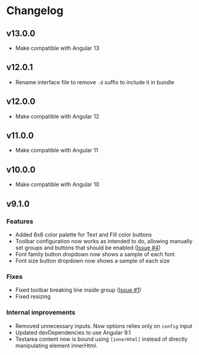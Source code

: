 # Changelog

## v13.0.0

* Make compatible with Angular 13

## v12.0.1

* Rename interface file to remove `.d` suffix to include it in bundle

## v12.0.0

* Make compatible with Angular 12

## v11.0.0

* Make compatible with Angular 11

## v10.0.0

* Make compatible with Angular 10

## v9.1.0

### Features

* Added 8x8 color palette for Text and Fill color buttons
* Toolbar configuration now works as intended to do, allowing
 manually set groups and buttons that should be enabled ([Issue #4](https://github.com/iget-master/iget-editor/issues/4))
* Font family button dropdown now shows a sample of each font
* Font size button dropdown now shows a sample of each size

### Fixes

* Fixed toolbar breaking line inside group ([Issue #1](https://github.com/iget-master/iget-editor/issues/1))
* Fixed resizing

### Internal improvements

* Removed unnecessary inputs. Now options relies only on `config` input
* Updated devDependencies to use Angular 9.1
* Textarea content now is bound using `[innerHtml]` instead of directly manipulating element innerHtml.
 

